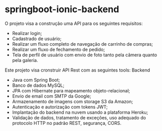 # springboot-ionic-backend

O projeto visa a construção uma API para os seguintes requisitos:

* Realizar login; 
* Cadastrado de usuário;
* Realizar um fluxo completo de navegação de carrinho de compras;
* Realizar um fluxo de fechamento de pedido; 
* Tela de perfil de usuário com envio de foto tanto pela câmera quanto pela galeria.


Este projeto visa cronstruir API Rest com as seguintes tools: Backend

* Java com Spring Boot;
* Banco de dados MySQL;
* JPA com Hibernate para mapeamento objeto-relacional;
* Envio de email com SMTP da Google;
* Armazenamento de imagens com storage S3 da Amazon;
* Autenticação e autorização com tokens JWT;
* Implantação do backend na nuvem usando a plataforma Heroku;
* Validação de dados, tratamento de exceções, uso adequado do protocolo HTTP no padrão REST, segurança, CORS.
